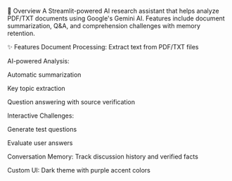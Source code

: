 📌 Overview
A Streamlit-powered AI research assistant that helps analyze PDF/TXT documents using Google's Gemini AI. Features include document summarization, Q&A, and comprehension challenges with memory retention.

✨ Features
Document Processing: Extract text from PDF/TXT files

AI-powered Analysis:

Automatic summarization

Key topic extraction

Question answering with source verification

Interactive Challenges:

Generate test questions

Evaluate user answers

Conversation Memory: Track discussion history and verified facts

Custom UI: Dark theme with purple accent colors

